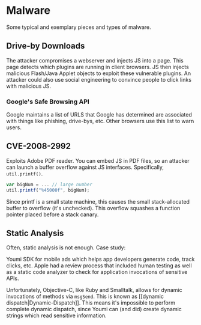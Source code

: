 # Malware
Some typical and exemplary pieces and types of malware.

## Drive-by Downloads
The attacker compromises a webserver and injects JS into a page. This page detects which plugins are running in client browsers. JS then injects malicious Flash/Java Applet objects to exploit these vulnerable plugins. An attacker could also use social engineering to convince people to click links with malicious JS.

### Google's Safe Browsing API
Google maintains a list of URLS that Google has determined are associated with things like phishing, drive-bys, etc. Other browsers use this list to warn users.

## CVE-2008-2992
Exploits Adobe PDF reader. You can embed JS in PDF files, so an attacker can launch a buffer overflow against JS interfaces. Specifically, `util.printf()`. 

```javascript
var bigNum = ... // large number
util.printf("%45000f", bigNum);
```

Since printf is a small state machine, this causes the small stack-allocated buffer to overflow (it's unchecked). This overflow squashes a function pointer placed before a stack canary.

## Static Analysis
Often, static analysis is not enough. Case study:

Youmi SDK for mobile ads which helps app developers generate code, track clicks, etc. Apple had a review process that included human testing as well as a static code analyzer to check for application invocations of sensitive APIs. 

Unfortunately, Objective-C, like Ruby and Smalltalk, allows for dynamic invocations of methods via `msgSend`. This is known as [[dynamic dispatch|Dynamic-Dispatch]]. This means it's impossible to perform complete dynamic dispatch, since Youmi can (and did) create dynamic strings which read sensitive information.

